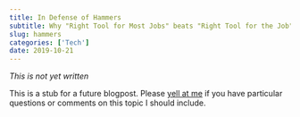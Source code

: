 ```yaml
---
title: In Defense of Hammers
subtitle: Why "Right Tool for Most Jobs" beats "Right Tool for the Job"
slug: hammers
categories: ['Tech']
date: 2019-10-21
---
```


*This is not yet written*

This is a stub for a future blogpost. Please [yell at me](https://twitter.com/swyx) if you have particular questions or comments on this topic I should include.